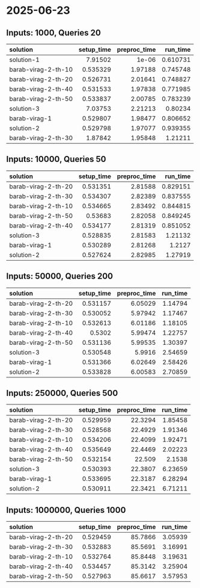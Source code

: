 # 2025-06-23

## Inputs: 1000, Queries 20

| solution            |   setup_time |   preproc_time |   run_time |
|:--------------------|-------------:|---------------:|-----------:|
| solution-1          |     7.91502  |        1e-06   |   0.610731 |
| barab-virag-2-th-10 |     0.535329 |        1.97188 |   0.745748 |
| barab-virag-2-th-20 |     0.526731 |        2.01641 |   0.748827 |
| barab-virag-2-th-40 |     0.531533 |        1.97838 |   0.771985 |
| barab-virag-2-th-50 |     0.533837 |        2.00785 |   0.783239 |
| solution-3          |     7.03753  |        2.21213 |   0.80234  |
| barab-virag-1       |     0.529807 |        1.98477 |   0.806652 |
| solution-2          |     0.529798 |        1.97077 |   0.939355 |
| barab-virag-2-th-30 |     1.87842  |        1.95848 |   1.21211  |

## Inputs: 10000, Queries 50

| solution            |   setup_time |   preproc_time |   run_time |
|:--------------------|-------------:|---------------:|-----------:|
| barab-virag-2-th-20 |     0.531351 |        2.81588 |   0.829151 |
| barab-virag-2-th-30 |     0.534307 |        2.82389 |   0.837555 |
| barab-virag-2-th-10 |     0.534665 |        2.83492 |   0.844815 |
| barab-virag-2-th-50 |     0.53683  |        2.82058 |   0.849245 |
| barab-virag-2-th-40 |     0.534177 |        2.81319 |   0.851052 |
| solution-3          |     0.528835 |        2.81583 |   1.21132  |
| barab-virag-1       |     0.530289 |        2.81268 |   1.2127   |
| solution-2          |     0.527624 |        2.82985 |   1.27919  |

## Inputs: 50000, Queries 200

| solution            |   setup_time |   preproc_time |   run_time |
|:--------------------|-------------:|---------------:|-----------:|
| barab-virag-2-th-20 |     0.531157 |        6.05029 |    1.14794 |
| barab-virag-2-th-30 |     0.530052 |        5.97942 |    1.17467 |
| barab-virag-2-th-10 |     0.532613 |        6.01186 |    1.18105 |
| barab-virag-2-th-40 |     0.5302   |        5.99474 |    1.22757 |
| barab-virag-2-th-50 |     0.531136 |        5.99535 |    1.30397 |
| solution-3          |     0.530548 |        5.9916  |    2.54659 |
| barab-virag-1       |     0.531366 |        6.02649 |    2.58426 |
| solution-2          |     0.533828 |        6.00583 |    2.70859 |

## Inputs: 250000, Queries 500

| solution            |   setup_time |   preproc_time |   run_time |
|:--------------------|-------------:|---------------:|-----------:|
| barab-virag-2-th-20 |     0.529959 |        22.3294 |    1.85458 |
| barab-virag-2-th-30 |     0.528568 |        22.4929 |    1.91346 |
| barab-virag-2-th-10 |     0.534206 |        22.4099 |    1.92471 |
| barab-virag-2-th-40 |     0.535649 |        22.4469 |    2.02223 |
| barab-virag-2-th-50 |     0.532154 |        22.509  |    2.1538  |
| solution-3          |     0.530393 |        22.3807 |    6.23659 |
| barab-virag-1       |     0.533695 |        22.3187 |    6.28294 |
| solution-2          |     0.530911 |        22.3421 |    6.71211 |

## Inputs: 1000000, Queries 1000

| solution            |   setup_time |   preproc_time |   run_time |
|:--------------------|-------------:|---------------:|-----------:|
| barab-virag-2-th-20 |     0.529459 |        85.7866 |    3.05939 |
| barab-virag-2-th-30 |     0.532883 |        85.5691 |    3.16991 |
| barab-virag-2-th-10 |     0.532764 |        85.8448 |    3.19631 |
| barab-virag-2-th-40 |     0.534457 |        85.3142 |    3.25904 |
| barab-virag-2-th-50 |     0.527963 |        85.6617 |    3.57953 |